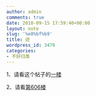 ```yaml
---
author: admin
comments: true
date: 2010-09-15 17:59:40+00:00
layout: note
slug: '%e8%bf%b9'
title: 迹
wordpress_id: 3470
categories:
- 不好归类
---
```


1、请看这个帖子的[一楼](http://www.huaren.us/dispbbs.asp?boardid=331&id=770492&page=1&star=1)

2、请看[第606楼](http://www.huaren.us/dispbbs.asp?boardid=331&id=770492&page=1&star=61)


